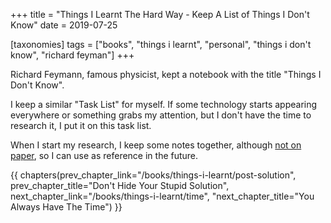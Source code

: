 +++
title = "Things I Learnt The Hard Way - Keep A List of Things I Don't Know"
date = 2019-07-25

[taxonomies]
tags = ["books", "things i learnt", "personal", "things i don't know", "richard feyman"]
+++

Richard Feymann, famous physicist, kept a notebook with the title "Things I
Don't Know".

<!-- more -->

I keep a similar "Task List" for myself. If some technology starts appearing
everywhere or something grabs my attention, but I don't have the time to
research it, I put it on this task list.

When I start my research, I keep some notes together, although [not on
paper](/books/things-i-learnt/paper-notes), so I can use as reference in the
future.

{{ chapters(prev_chapter_link="/books/things-i-learnt/post-solution", prev_chapter_title="Don't Hide Your Stupid Solution", next_chapter_link="/books/things-i-learnt/time", "next_chapter_title="You Always Have The Time") }}
